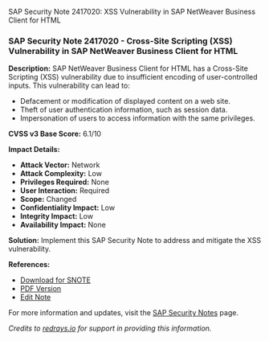 SAP Security Note 2417020: XSS Vulnerability in SAP NetWeaver Business Client for HTML

### SAP Security Note 2417020 - Cross-Site Scripting (XSS) Vulnerability in SAP NetWeaver Business Client for HTML

**Description:**
SAP NetWeaver Business Client for HTML has a Cross-Site Scripting (XSS) vulnerability due to insufficient encoding of user-controlled inputs. This vulnerability can lead to:
- Defacement or modification of displayed content on a web site.
- Theft of user authentication information, such as session data.
- Impersonation of users to access information with the same privileges.

**CVSS v3 Base Score:** 6.1/10

**Impact Details:**
- **Attack Vector:** Network
- **Attack Complexity:** Low
- **Privileges Required:** None
- **User Interaction:** Required
- **Scope:** Changed
- **Confidentiality Impact:** Low
- **Integrity Impact:** Low
- **Availability Impact:** None

**Solution:**
Implement this SAP Security Note to address and mitigate the XSS vulnerability.

**References:**
- [Download for SNOTE](https://notesdownloads.sap.com/note/0040000019483772017)
- [PDF Version](https://userapps.support.sap.com/sap/support/sfm/notes/print/0002417020?language=en-US&token=D30CB790766986D324276A98EA7D1A3D)
- [Edit Note](https://me.sap.com/sap/support/notes/edit/0002417020)

For more information and updates, visit the [SAP Security Notes](https://me.sap.com/securitynotes) page.

*Credits to [redrays.io](https://redrays.io) for support in providing this information.*